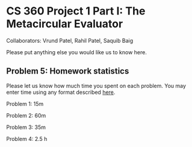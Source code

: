 # CS 360 Project 1 Part I: The Metacircular Evaluator

Collaborators: Vrund Patel, Rahil Patel, Saquib Baig

Please put anything else you would like us to know here.

## Problem 5: Homework statistics

Please let us know how much time you spent on each problem. You may enter time using any format described [here](https://github.com/wroberts/pytimeparse).

Problem 1: 15m

Problem 2: 60m

Problem 3: 35m

Problem 4: 2.5 h

